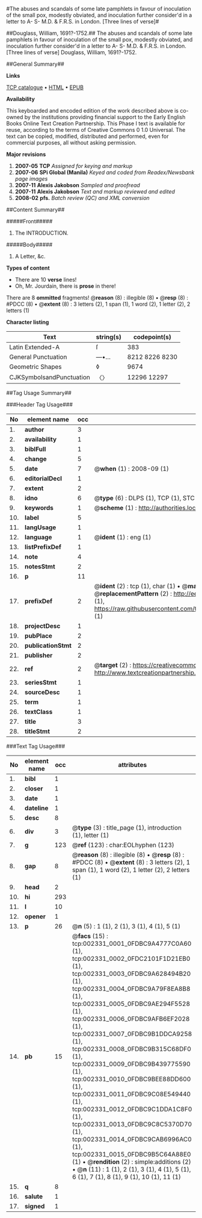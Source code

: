#The abuses and scandals of some late pamphlets in favour of inoculation of the small pox, modestly obviated, and inoculation further consider'd in a letter to A- S- M.D. & F.R.S. in London. [Three lines of verse]#

##Douglass, William, 1691?-1752.##
The abuses and scandals of some late pamphlets in favour of inoculation of the small pox, modestly obviated, and inoculation further consider'd in a letter to A- S- M.D. & F.R.S. in London. [Three lines of verse]
Douglass, William, 1691?-1752.

##General Summary##

**Links**

[TCP catalogue](http://www.ota.ox.ac.uk/tcp/)  • 
[HTML](http://tei.it.ox.ac.uk/tcp/Texts-HTML/free/N01/N01960.html)  • 
[EPUB](http://tei.it.ox.ac.uk/tcp/Texts-EPUB/free/N01/N01960.epub)

**Availability**

This keyboarded and encoded edition of the
	       work described above is co-owned by the institutions
	       providing financial support to the Early English Books
	       Online Text Creation Partnership. This Phase I text is
	       available for reuse, according to the terms of Creative
	       Commons 0 1.0 Universal. The text can be copied,
	       modified, distributed and performed, even for
	       commercial purposes, all without asking permission.

**Major revisions**

1. __2007-05__ __TCP__ *Assigned for keying and markup*
1. __2007-06__ __SPi Global (Manila)__ *Keyed and coded from Readex/Newsbank page images*
1. __2007-11__ __Alexis Jakobson__ *Sampled and proofread*
1. __2007-11__ __Alexis Jakobson__ *Text and markup reviewed and edited*
1. __2008-02__ __pfs.__ *Batch review (QC) and XML conversion*

##Content Summary##

#####Front#####

1. The INTRODUCTION.

#####Body#####

1. A Letter, &c.

**Types of content**

  * There are 10 **verse** lines!
  * Oh, Mr. Jourdain, there is **prose** in there!

There are 8 **ommitted** fragments! 
 @__reason__ (8) : illegible (8)  •  @__resp__ (8) : #PDCC (8)  •  @__extent__ (8) : 3 letters (2), 1 span (1), 1 word (2), 1 letter (2), 2 letters (1)

**Character listing**


|Text|string(s)|codepoint(s)|
|---|---|---|
|Latin Extended-A|ſ|383|
|General Punctuation|—•…|8212 8226 8230|
|Geometric Shapes|◊|9674|
|CJKSymbolsandPunctuation|〈〉|12296 12297|

##Tag Usage Summary##

###Header Tag Usage###

|No|element name|occ|attributes|
|---|---|---|---|
|1.|__author__|3||
|2.|__availability__|1||
|3.|__biblFull__|1||
|4.|__change__|5||
|5.|__date__|7| @__when__ (1) : 2008-09 (1)|
|6.|__editorialDecl__|1||
|7.|__extent__|2||
|8.|__idno__|6| @__type__ (6) : DLPS (1), TCP (1), STC (1), NOTIS (1), IMAGE-SET (1), EVANS-CITATION (1)|
|9.|__keywords__|1| @__scheme__ (1) : http://authorities.loc.gov/ (1)|
|10.|__label__|5||
|11.|__langUsage__|1||
|12.|__language__|1| @__ident__ (1) : eng (1)|
|13.|__listPrefixDef__|1||
|14.|__note__|4||
|15.|__notesStmt__|2||
|16.|__p__|11||
|17.|__prefixDef__|2| @__ident__ (2) : tcp (1), char (1)  •  @__matchPattern__ (2) : ([0-9\-]+):([0-9IVX]+) (1), (.+) (1)  •  @__replacementPattern__ (2) : http://eebo.chadwyck.com/downloadtiff?vid=$1&page=$2 (1), https://raw.githubusercontent.com/textcreationpartnership/Texts/master/tcpchars.xml#$1 (1)|
|18.|__projectDesc__|1||
|19.|__pubPlace__|2||
|20.|__publicationStmt__|2||
|21.|__publisher__|2||
|22.|__ref__|2| @__target__ (2) : https://creativecommons.org/publicdomain/zero/1.0/ (1), http://www.textcreationpartnership.org/docs/. (1)|
|23.|__seriesStmt__|1||
|24.|__sourceDesc__|1||
|25.|__term__|1||
|26.|__textClass__|1||
|27.|__title__|3||
|28.|__titleStmt__|2||


###Text Tag Usage###

|No|element name|occ|attributes|
|---|---|---|---|
|1.|__bibl__|1||
|2.|__closer__|1||
|3.|__date__|1||
|4.|__dateline__|1||
|5.|__desc__|8||
|6.|__div__|3| @__type__ (3) : title_page (1), introduction (1), letter (1)|
|7.|__g__|123| @__ref__ (123) : char:EOLhyphen (123)|
|8.|__gap__|8| @__reason__ (8) : illegible (8)  •  @__resp__ (8) : #PDCC (8)  •  @__extent__ (8) : 3 letters (2), 1 span (1), 1 word (2), 1 letter (2), 2 letters (1)|
|9.|__head__|2||
|10.|__hi__|293||
|11.|__l__|10||
|12.|__opener__|1||
|13.|__p__|26| @__n__ (5) : 1 (1), 2 (1), 3 (1), 4 (1), 5 (1)|
|14.|__pb__|15| @__facs__ (15) : tcp:002331_0001_0FDBC9A4777C0A60 (1), tcp:002331_0002_0FDC2101F1D21EB0 (1), tcp:002331_0003_0FDBC9A628494B20 (1), tcp:002331_0004_0FDBC9A79F8EA8B8 (1), tcp:002331_0005_0FDBC9AE294F5528 (1), tcp:002331_0006_0FDBC9AFB6EF2028 (1), tcp:002331_0007_0FDBC9B1DDCA9258 (1), tcp:002331_0008_0FDBC9B315C68DF0 (1), tcp:002331_0009_0FDBC9B439775590 (1), tcp:002331_0010_0FDBC9BEE88DD600 (1), tcp:002331_0011_0FDBC9C08E549440 (1), tcp:002331_0012_0FDBC9C1DDA1C8F0 (1), tcp:002331_0013_0FDBC9C8C5370D70 (1), tcp:002331_0014_0FDBC9CAB6996AC0 (1), tcp:002331_0015_0FDBC9B5C64A88E0 (1)  •  @__rendition__ (2) : simple:additions (2)  •  @__n__ (11) : 1 (1), 2 (1), 3 (1), 4 (1), 5 (1), 6 (1), 7 (1), 8 (1), 9 (1), 10 (1), 11 (1)|
|15.|__q__|8||
|16.|__salute__|1||
|17.|__signed__|1||
